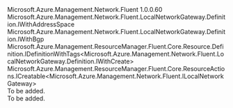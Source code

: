 <Type Name="IWithCreate" FullName="Microsoft.Azure.Management.Network.Fluent.LocalNetworkGateway.Definition.IWithCreate">
  <TypeSignature Language="C#" Value="public interface IWithCreate : Microsoft.Azure.Management.Network.Fluent.LocalNetworkGateway.Definition.IWithAddressSpace, Microsoft.Azure.Management.Network.Fluent.LocalNetworkGateway.Definition.IWithBgp, Microsoft.Azure.Management.ResourceManager.Fluent.Core.Resource.Definition.IDefinitionWithTags&lt;Microsoft.Azure.Management.Network.Fluent.LocalNetworkGateway.Definition.IWithCreate&gt;, Microsoft.Azure.Management.ResourceManager.Fluent.Core.ResourceActions.ICreatable&lt;Microsoft.Azure.Management.Network.Fluent.ILocalNetworkGateway&gt;" />
  <TypeSignature Language="ILAsm" Value=".class public interface auto ansi abstract IWithCreate implements class Microsoft.Azure.Management.Network.Fluent.LocalNetworkGateway.Definition.IWithAddressSpace, class Microsoft.Azure.Management.Network.Fluent.LocalNetworkGateway.Definition.IWithBgp, class Microsoft.Azure.Management.ResourceManager.Fluent.Core.Resource.Definition.IDefinitionWithTags`1&lt;class Microsoft.Azure.Management.Network.Fluent.LocalNetworkGateway.Definition.IWithCreate&gt;, class Microsoft.Azure.Management.ResourceManager.Fluent.Core.ResourceActions.ICreatable`1&lt;class Microsoft.Azure.Management.Network.Fluent.ILocalNetworkGateway&gt;, class Microsoft.Azure.Management.ResourceManager.Fluent.Core.ResourceActions.IIndexable" />
  <TypeSignature Language="DocId" Value="T:Microsoft.Azure.Management.Network.Fluent.LocalNetworkGateway.Definition.IWithCreate" />
  <TypeSignature Language="VB.NET" Value="Public Interface IWithCreate&#xA;Implements ICreatable(Of ILocalNetworkGateway), IDefinitionWithTags(Of IWithCreate), IWithAddressSpace, IWithBgp" />
  <TypeSignature Language="F#" Value="type IWithCreate = interface&#xA;    interface ICreatable&lt;ILocalNetworkGateway&gt;&#xA;    interface IIndexable&#xA;    interface IDefinitionWithTags&lt;IWithCreate&gt;&#xA;    interface IWithAddressSpace&#xA;    interface IWithBgp" />
  <AssemblyInfo>
    <AssemblyName>Microsoft.Azure.Management.Network.Fluent</AssemblyName>
    <AssemblyVersion>1.0.0.60</AssemblyVersion>
  </AssemblyInfo>
  <Interfaces>
    <Interface>
      <InterfaceName>Microsoft.Azure.Management.Network.Fluent.LocalNetworkGateway.Definition.IWithAddressSpace</InterfaceName>
    </Interface>
    <Interface>
      <InterfaceName>Microsoft.Azure.Management.Network.Fluent.LocalNetworkGateway.Definition.IWithBgp</InterfaceName>
    </Interface>
    <Interface>
      <InterfaceName>Microsoft.Azure.Management.ResourceManager.Fluent.Core.Resource.Definition.IDefinitionWithTags&lt;Microsoft.Azure.Management.Network.Fluent.LocalNetworkGateway.Definition.IWithCreate&gt;</InterfaceName>
    </Interface>
    <Interface>
      <InterfaceName>Microsoft.Azure.Management.ResourceManager.Fluent.Core.ResourceActions.ICreatable&lt;Microsoft.Azure.Management.Network.Fluent.ILocalNetworkGateway&gt;</InterfaceName>
    </Interface>
  </Interfaces>
  <Docs>
    <summary>To be added.</summary>
    <remarks>To be added.</remarks>
  </Docs>
  <Members />
</Type>
